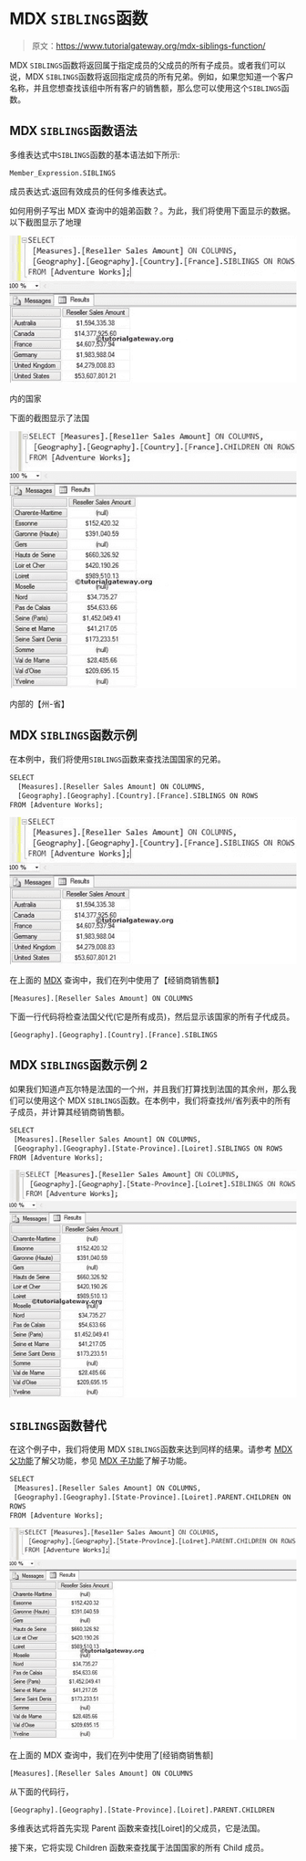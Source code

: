 # MDX `SIBLINGS`函数

> 原文：<https://www.tutorialgateway.org/mdx-siblings-function/>

MDX `SIBLINGS`函数将返回属于指定成员的父成员的所有子成员。或者我们可以说，MDX `SIBLINGS`函数将返回指定成员的所有兄弟。例如，如果您知道一个客户名称，并且您想查找该组中所有客户的销售额，那么您可以使用这个`SIBLINGS`函数。

## MDX `SIBLINGS`函数语法

多维表达式中`SIBLINGS`函数的基本语法如下所示:

```
Member_Expression.SIBLINGS
```

成员表达式:返回有效成员的任何多维表达式。

如何用例子写出 MDX 查询中的姐弟函数？。为此，我们将使用下面显示的数据。以下截图显示了地理

![MDX SIBLINGS FUNCTION](img/2123d320ac31970b3e9beb353b0b8750.png)

内的国家

下面的截图显示了法国

![MDX SIBLINGS FUNCTION](img/0adabc853694d748f75ff6b53ab5fdf2.png)

内部的【州-省】

## MDX `SIBLINGS`函数示例

在本例中，我们将使用`SIBLINGS`函数来查找法国国家的兄弟。

```
SELECT 
  [Measures].[Reseller Sales Amount] ON COLUMNS,
  [Geography].[Geography].[Country].[France].SIBLINGS ON ROWS
FROM [Adventure Works];
```

![MDX SIBLINGS FUNCTION 1](img/2123d320ac31970b3e9beb353b0b8750.png)

在上面的 [MDX](https://www.tutorialgateway.org/mdx/) 查询中，我们在列中使用了【经销商销售额】

```
[Measures].[Reseller Sales Amount] ON COLUMNS
```

下面一行代码将检查法国父代(它是所有成员)，然后显示该国家的所有子代成员。

```
[Geography].[Geography].[Country].[France].SIBLINGS
```

## MDX `SIBLINGS`函数示例 2

如果我们知道卢瓦尔特是法国的一个州，并且我们打算找到法国的其余州，那么我们可以使用这个 MDX `SIBLINGS`函数。在本例中，我们将查找州/省列表中的所有子成员，并计算其经销商销售额。

```
SELECT 
 [Measures].[Reseller Sales Amount] ON COLUMNS,
 [Geography].[Geography].[State-Province].[Loiret].SIBLINGS ON ROWS
FROM [Adventure Works];
```

![MDX SIBLINGS FUNCTION 2](img/6a22bd5230648c02ba50ab448d59bba1.png)

## `SIBLINGS`函数替代

在这个例子中，我们将使用 MDX `SIBLINGS`函数来达到同样的结果。请参考 [MDX 父功能](https://www.tutorialgateway.org/mdx-parent-function/)了解父功能，参见 [MDX 子功能](https://www.tutorialgateway.org/mdx-children-function/)了解子功能。

```
SELECT 
 [Measures].[Reseller Sales Amount] ON COLUMNS,
 [Geography].[Geography].[State-Province].[Loiret].PARENT.CHILDREN ON ROWS
FROM [Adventure Works];
```

![MDX SIBLINGS FUNCTION 3](img/89faf2a19c609df4c12627dcddfe1ce0.png)

在上面的 MDX 查询中，我们在列中使用了[经销商销售额]

```
[Measures].[Reseller Sales Amount] ON COLUMNS
```

从下面的代码行，

```
[Geography].[Geography].[State-Province].[Loiret].PARENT.CHILDREN
```

多维表达式将首先实现 Parent 函数来查找[Loiret]的父成员，它是法国。

接下来，它将实现 Children 函数来查找属于法国国家的所有 Child 成员。